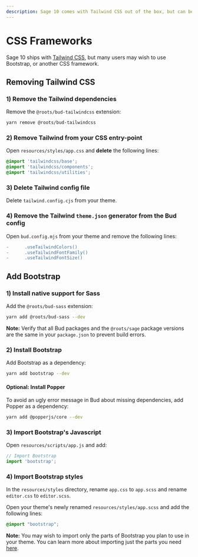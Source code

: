 ```yaml
---
description: Sage 10 comes with Tailwind CSS out of the box, but can be replaced with Bootstrap or any other CSS framework.
---
```


# CSS Frameworks

Sage 10 ships with [Tailwind CSS](https://tailwindcss.com), but many users may wish to use Bootstrap, or another CSS framework. 

## Removing Tailwind CSS

### 1) Remove the Tailwind dependencies

Remove the `@roots/bud-tailwindcss` extension:

```sh
yarn remove @roots/bud-tailwindcss
```

### 2) Remove Tailwind from your CSS entry-point

Open `resources/styles/app.css` and **delete** the following lines:

```css
@import 'tailwindcss/base';
@import 'tailwindcss/components';
@import 'tailwindcss/utilities';
```

### 3) Delete Tailwind config file

Delete `tailwind.config.cjs` from your theme.

### 4) Remove the Tailwind `theme.json` generator from the Bud config

Open `bud.config.mjs` from your theme and remove the following lines:

```diff
-      .useTailwindColors()
-      .useTailwindFontFamily()
-      .useTailwindFontSize()
```


## Add Bootstrap

### 1) Install native support for Sass

Add the `@roots/bud-sass` extension:

```sh
yarn add @roots/bud-sass --dev
```
**Note:** Verify that all Bud packages and the `@roots/sage` package versions are the same in your `package.json` to prevent build errors.

### 2) Install Bootstrap

Add Bootstrap as a dependency:

```sh
yarn add bootstrap --dev
```

#### Optional: Install Popper

To avoid an ugly error message in Bud about missing dependencies, add Popper as a dependency:

```sh
yarn add @popperjs/core --dev
```

### 3) Import Bootstrap's Javascript

Open `resources/scripts/app.js` and add:

```js
// Import Bootstrap
import 'bootstrap';
```

### 4) Import Bootstrap styles

In the `resources/styles` directory, rename `app.css` to `app.scss` and rename `editor.css` to `editor.scss`.

Open your theme's newly renamed `resources/styles/app.scss` and add the following lines:

```css
@import "bootstrap";
```

**Note:** You may wish to import only the parts of Bootstrap you plan to use in your theme. You can learn more about importing just the parts you need [here](https://getbootstrap.com/docs/5.1/customize/sass/#importing).
